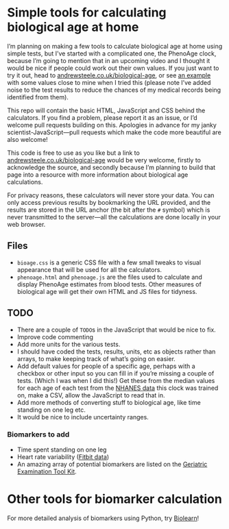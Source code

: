 # Simple tools for calculating biological age at home

I’m planning on making a few tools to calculate biological age at home using simple tests, but I’ve started with a complicated one, the PhenoAge clock, because I’m going to mention that in an upcoming video and I thought it would be nice if people could work out their own values. If you just want to try it out, head to [andrewsteele.co.uk/biological-age](https://andrewsteele.co.uk/biological-age/), or see [an example](https://andrewsteele.co.uk/biological-age/#age=34,years;albumin=4.5,g%2FdL;creatinine=99,%C2%B5mol%2FL;glucose=4.6,mmol%2FL;crp=0.22,mg%2FL;wbc=4.05,1000%20cells%2F%C2%B5L;lymphocyte=40,%25;mcv=85,fL;rcdw=12.9,%25;ap=36,U%2FL) with some values close to mine when I tried this (please note I’ve added noise to the test results to reduce the chances of my medical records being identified from them).

This repo will contain the basic HTML, JavaScript and CSS behind the calculators. If you find a problem, please report it as an issue, or I’d welcome pull requests building on this. Apologies in advance for my janky scientist-JavaScript—pull requests which make the code more beautiful are also welcome!

This code is free to use as you like but a link to [andrewsteele.co.uk/biological-age](https://andrewsteele.co.uk/biological-age/) would be very welcome, firstly to acknowledge the source, and secondly because I’m planning to build that page into a resource with more information about biological age calculations.

For privacy reasons, these calculators will never store your data. You can only access previous results by bookmarking the URL provided, and the results are stored in the URL anchor (the bit after the `#` symbol) which is never transmitted to the server—all the calculations are done locally in your web browser.

## Files

- `bioage.css` is a generic CSS file with a few small tweaks to visual appearance that will be used for all the calculators.
- `phenoage.html` and `phenoage.js` are the files used to calculate and display PhenoAge estimates from blood tests. Other measures of biological age will get their own HTML and JS files for tidyness.

## TODO

- There are a couple of `TODO`s in the JavaScript that would be nice to fix.
- Improve code commenting
- Add more units for the various tests.
- I should have coded the tests, results, units, etc as objects rather than arrays, to make keeping track of what’s going on easier.
- Add default values for people of a specific age, perhaps with a checkbox or other input so you can fill in if you’re missing a couple of tests. (Which I was when I did this!) Get these from the median values for each age of each test from the [NHANES data](https://wwwn.cdc.gov/nchs/nhanes/nhanes3/datafiles.aspx) this clock was trained on, make a CSV, allow the JavaScript to read that in.
- Add more methods of converting stuff to biological age, like time standing on one leg etc.
- It would be nice to include uncertainty ranges.

### Biomarkers to add

- Time spent standing on one leg
- Heart rate variability ([Fitbit data](https://www.thelancet.com/journals/landig/article/PIIS2589-7500(20)30246-6/fulltext))
- An amazing array of potential biomarkers are listed on the [Geriatric Examination Tool Kit](https://geriatrictoolkit.missouri.edu/).

# Other tools for biomarker calculation

For more detailed analysis of biomarkers using Python, try [Biolearn](https://bio-learn.github.io/)!